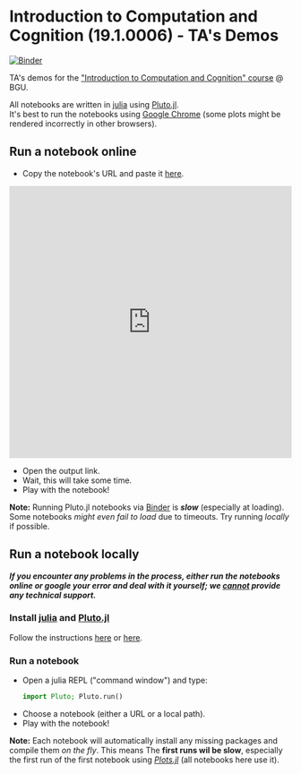# Introduction to Computation and Cognition (19.1.0006) - TA's Demos
[![Binder](https://mybinder.org/badge_logo.svg)](https://mybinder.org/v2/gh/avivdotan/ICC_demos/main)

TA's demos for the ["Introduction to Computation and Cognition" course](https://moodle2.bgu.ac.il/moodle/course/view.php?id=31934) @ BGU. 

All notebooks are written in [julia](https://julialang.org/) using [Pluto.jl](https://github.com/fonsp/Pluto.jl). \
It's best to run the notebooks using [Google Chrome](https://www.google.com/chrome/) (some plots might be rendered incorrectly in other browsers). 

## Run a notebook online

- Copy the notebook's URL and paste it [here](http://pluto-on-binder.glitch.me/). 

<div class="glitch-embed-wrap" style="height: 486px; width: 100%;">
  <iframe
    allow="geolocation; microphone; camera; midi; encrypted-media"
    src="https://glitch.com/embed/#!/embed/five-orange-canopy?previewSize=100&previewFirst=true&sidebarCollapsed=true"
    alt="five-orange-canopy on Glitch"
    style="height: 100%; width: 100%; border: 0;">
  </iframe>
</div>

- Open the output link. 
- Wait, this will take some time. 
- Play with the notebook!

**Note:** Running Pluto.jl notebooks via [Binder](https://mybinder.org/) is ***slow*** (especially at loading). Some notebooks *might even fail to load* due to timeouts. Try running *locally* if possible. 


## Run a notebook locally

***If you encounter any problems in the process, either run the notebooks online or google your error and deal with it yourself; we <ins>cannot</ins> provide any technical support.***

### Install [julia](https://julialang.org/) and [Pluto.jl](https://github.com/fonsp/Pluto.jl)

Follow the instructions [here](https://www.youtube.com/watch?v=OOjKEgbt8AI) or [here](https://github.com/fonsp/Pluto.jl#Installation). 

### Run a notebook

- Open a julia REPL ("command window") and type: 
    ```julia
    import Pluto; Pluto.run()
    ```
- Choose a notebook (either a URL or a local path). 
- Play with the notebook!

**Note:** Each notebook will automatically install any missing packages and compile them *on the fly*. This means The **first runs wil be slow**, especially the first run of the first notebook using *[Plots.jl](http://docs.juliaplots.org/latest/)* (all notebooks here use it). 
